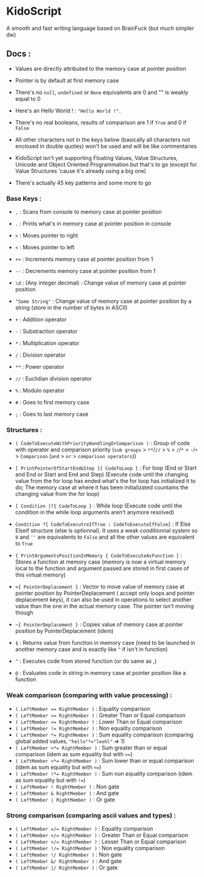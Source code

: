 # KidoScript

A smooth and fast writing language based on BrainFuck (but much simpler dw)

## Docs :

- Values are directly attributed to the memory case at pointer position
- Pointer is by default at first memory case
- There's no `null`, `undefined` or `None` equivalents are 0 and "" is weakly equal to 0
- Here's an Hello World ! : `"Hello World !".`
- There's no real booleans, results of comparison are 1 if `True` and 0 if `False`
- All other characters not in the keys below (basically all characters not enclosed in double quotes) won't be used and will be like commentaries

- KidoScript isn't yet supporting Floating Values, Value Structures, Unicode and Object Oriented Programmation but that's to go (except for Value Structures 'cause it's already using a big one)
- There's actually 45 key patterns and some more to go

### Base Keys :

- `,` : 				Scans from console to memory case at pointer position
- `.` : 				Prints what's in memory case at pointer position in console
- `>` : 				Moves pointer to right
- `<` : 				Moves pointer to left
- `++` : 				Increments memory case at pointer position from 1
- `--` : 				Decrements memory case at pointer position from 1
- `\d` : 				(Any integer decimal) : Change value of memory case at pointer position
- `"Some String"` : 	Change value of memory case at pointer position by a string (store in the number of bytes in ASCII)

- `+` : 				Addition operator
- `-` : 				Substraction operator
- `*` : 				Multiplication operator
- `/` : 				Division operator
- `**` :                Power operator
- `//` :                Euclidian division operator
- `%` :					Modulo operator
- `#` :					Goes to first memory case
- `;` :					Goes to last memory case

### Structures :

- `( CodeToExecuteWithPriorityHandlingOrComparison )` :    Group of code with operator and comparison priority (`sub groups` > `**`/`//` > `%` > `/`/`*` > `-`/`+` > `Comparison` (`and` > `or` > `comparison operators`))
- `[ PrintPointerOfStartEnd&Step ]{ CodeToLoop }` : 				For loop (End or Start and End or Start and End and Step) (Execute code until the 																		changing value from the for loop has ended what's the for loop has initialized it 																		to do; The memory case at where it has been initializated countains the changing 																		value from the for loop)

- `[ Condition ]?{ CodeToLoop }` : 									While loop (Execute code until the condition in the while loop arguments aren't 																		anymore resolved)

- `Condition ?{ CodeToExecutreIfTrue : CodeToExecuteIfFalse}` : 	If Else Elseif structure (else is optionnal). It uses a weak conditionnal system so 																	`0` and `''` are equivalents to `False` and all the other values are equivalent to 																		`True` 

- `{ PrintArgumentsPositionInMemory { CodeToExecuteAsFunction }` : 	Stores a function at memory case (memory is now a virtual memory local to the function and argument passed are stored in first cases of this virtual memory)

- `>{ PointerDeplacement }` :										Vector to move value of memory case at pointer position by PointerDeplacement (																			accept only loops and pointer deplacement keys), it can also be used in operations 																		to select another value than the one in the actual memory case. The pointer isn't 																		moving though

- `~{ PointerDeplacement }` :										Copies value of memory case at pointer position by PointerDeplacement (idem)
- `$` : 															Returns value from function in memory case (need to be launched in another memory 																		case and is exactly like `^` if isn't in function)

- `^` :																Executes code from stored function (or do same as ,)
- `@` : 															Evaluates code in string in memory case at pointer position like a function

### Weak comparison (comparing with value processing) : 

- `( LeftMember == RightMember )` : 	Equality comparison
- `( LeftMember >= RightMember )` : 	Greater Than or Equal comparison
- `( LeftMember <= RightMember )` : 	Lower Than or Equal comparison
- `( LeftMember != RightMember )` : 	Non equality comparison
- `( LeftMember *= RightMember )` :    Sum equality comparison (comparing global added values, `"hello"*="leohl"` => 1)
- `( LeftMember >*= RightMember )` :    Sum greater than or equal comparison (idem as sum equality but with `>=`)
- `( LeftMember <*= RightMember )` :    Sum lower than or equal comparison (idem as sum equality but with `<=`)
- `( LeftMember !*= RightMember )` :    Sum non equality comparison (idem as sum equality but with `!=`)
- `( LeftMember ! RightMember )` : 	Non gate
- `( LeftMember & RightMember )` : 	And gate
- `( LeftMember | RightMember )` : 	Or gate

### Strong comparison (comparing ascii values and types) :

- `( LeftMember =/= RightMember )` :   Equality comparison
- `( LeftMember >/= RightMember )` :  Greater Than or Equal comparison
- `( LeftMember </= RightMember )` :  Lesser Than or Equal comparison
- `( LeftMember !/= RightMember )` :  Non equality comparison
- `( LeftMember !/ RightMember )` :   Non gate
- `( LeftMember &/ RightMember )` :   And gate
- `( LeftMember |/ RightMember )` :   Or gate